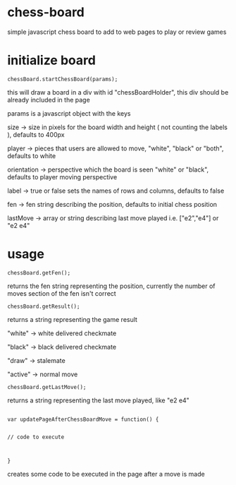 chess-board
===========

simple javascript chess board to add to web pages to play or review games




initialize board
================

<code>chessBoard.startChessBoard(params);</code>


this will draw a board in a div with id "chessBoardHolder", this div should be already included in the page


params is a javascript object with the keys

size -> size in pixels for the board width and height ( not counting the labels ), defaults to 400px

player -> pieces that users are allowed to move, "white", "black" or "both", defaults to  white

orientation -> perspective which the board is seen "white" or "black", defaults to player moving perspective

label -> true or false sets the names of rows and columns, defaults to false

fen -> fen string describing the position, defaults to initial chess position

lastMove -> array or string describing last move played i.e. ["e2","e4"] or "e2 e4"




usage
=====


<code>chessBoard.getFen();</code>

returns the fen string representing the position, currently the number of moves section of the fen isn't correct



<code>chessBoard.getResult();</code>

returns a string representing the game result

"white"  ->  white delivered checkmate

"black"  ->  black delivered checkmate

"draw"   ->  stalemate

"active" ->  normal move



<code>chessBoard.getLastMove();</code>

returns a string representing the last move played, like "e2 e4"



<code>
var updatePageAfterChessBoardMove = function() {

  // code to execute

}
</code>

creates some code to be executed in the page after a move is made 
